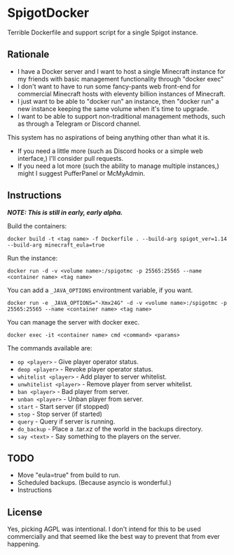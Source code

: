 # SpigotDocker
Terrible Dockerfile and support script for a single Spigot instance.

## Rationale
* I have a Docker server and I want to host a single Minecraft instance for my friends with basic management functionality through "docker exec"
* I don't want to have to run some fancy-pants web front-end for commercial Minecraft hosts with eleventy billion instances of Minecraft.
* I just want to be able to "docker run" an instance, then "docker run" a new instance keeping the same volume when it's time to upgrade.
* I want to be able to support non-traditional management methods, such as through a Telegram or Discord channel.

This system has no aspirations of being anything other than what it is.
* If you need a little more (such as Discord hooks or a simple web interface,) I'll consider pull requests.
* If you need a lot more (such the ability to manage multiple instances,) might I suggest PufferPanel or McMyAdmin.

## Instructions

***NOTE: This is still in early, early alpha.***

Build the containers:

	docker build -t <tag name> -f Dockerfile . --build-arg spigot_ver=1.14 --build-arg minecraft_eula=true

Run the instance:

	docker run -d -v <volume name>:/spigotmc -p 25565:25565 --name <container name> <tag name>

You can add a `_JAVA_OPTIONS` environtment variable, if you want.

	docker run -e _JAVA_OPTIONS="-Xmx24G" -d -v <volume name>:/spigotmc -p 25565:25565 --name <container name> <tag name>

You can manage the server with docker exec.

	docker exec -it <container name> cmd <command> <params>

The commands available are:

* `op <player>` - Give player operator status.
* `deop <player>` - Revoke player operator status.
* `whitelist <player>` - Add player to server whitelist.
* `unwhitelist <player>` - Remove player from server whitelist.
* `ban <player>` - Bad player from server.
* `unban <player>` - Unban player from server.
* `start` - Start server (if stopped)
* `stop` - Stop server (if started)
* `query` - Query if server is running.
* `do_backup` - Place a .tar.xz of the world in the backups directory.
* `say <text>` - Say something to the players on the server.

## TODO
* Move "eula=true" from build to run.
* Scheduled backups. (Because asyncio is wonderful.)
* Instructions

## License
Yes, picking AGPL was intentional. I don't intend for this to be used commercially and that seemed like the best way to prevent that from ever happening.

